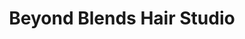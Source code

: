 ---
title: "Beyond Blends Hair Studio"
url: /bowling-green/beyond-blends-hair-studio/
shop: beauty
---